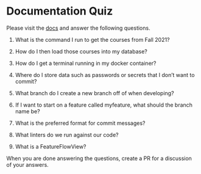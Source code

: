 # Documentation Quiz

Please visit the [docs](https://semesterly-v2.readthedocs.io/en/latest/index.html) and
answer the following questions.

1. What is the command I run to get the courses from Fall 2021?


1. How do I then load those courses into my database?


1. How do I get a terminal running in my docker container?


1. Where do I store data such as passwords or secrets that I don’t want to commit?


1. What branch do I create a new branch off of when developing?


1. If I want to start on a feature called myfeature, what should the branch name be?


1. What is the preferred format for commit messages?


1. What linters do we run against our code?


1. What is a FeatureFlowView?


When you are done answering the questions, create a PR for a discussion of your answers.